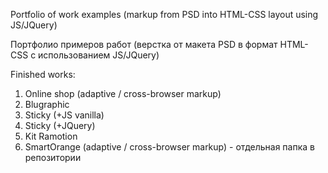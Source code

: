 Portfolio of work examples (markup from PSD into HTML-CSS layout using JS/JQuery)

Портфолио примеров работ (верстка от макета PSD в формат HTML-CSS с использованием JS/JQuery)

Finished works:

1.  Online shop (adaptive / cross-browser markup) 
2.  Blugraphic 
3.  Sticky (+JS vanilla)
4.  Sticky (+JQuery)
5.  Kit Ramotion
6.  SmartOrange (adaptive / cross-browser markup) - отдельная папка в репозитории
